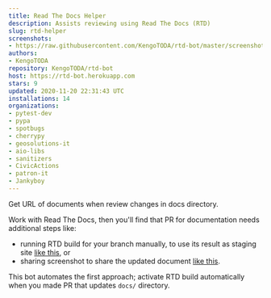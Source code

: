 ```yaml
---
title: Read The Docs Helper
description: Assists reviewing using Read The Docs (RTD)
slug: rtd-helper
screenshots:
- https://raw.githubusercontent.com/KengoTODA/rtd-bot/master/screenshot.png
authors:
- KengoTODA
repository: KengoTODA/rtd-bot
host: https://rtd-bot.herokuapp.com
stars: 9
updated: 2020-11-20 22:31:43 UTC
installations: 14
organizations:
- pytest-dev
- pypa
- spotbugs
- cherrypy
- geosolutions-it
- aio-libs
- sanitizers
- CivicActions
- patron-it
- Jankyboy
---
```


Get URL of documents when review changes in docs directory.

Work with Read The Docs, then you'll find that PR for documentation needs additional steps like:

* running RTD build for your branch manually, to use its result as staging site [like this](https://github.com/spotbugs/spotbugs/pull/697#issue-201455071), or
* sharing screenshot to share the updated document [like this](https://github.com/spotbugs/spotbugs/pull/718#issue-205904835).

This bot automates the first approach; activate RTD build automatically when you made PR that updates `docs/` directory.
